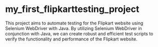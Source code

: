 # my_first_flipkarttesting_project
This project aims to automate testing for the Flipkart website using Selenium WebDriver with Java.  By utilizing Selenium WebDriver in conjunction with Java, we can create robust and efficient test scripts to verify the functionality and performance of the Flipkart website.
